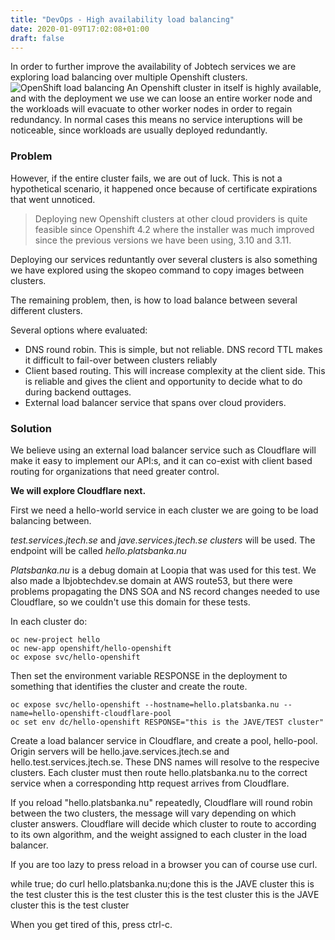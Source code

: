 ```yaml
---
title: "DevOps - High availability load balancing"
date: 2020-01-09T17:02:08+01:00
draft: false
---
```


In order to further improve the availability of Jobtech services we
are exploring load balancing over multiple Openshift clusters.
![OpenShift load balancing](../../openshift.jpeg)
An Openshift cluster in itself is highly available, and with the
deployment we use we can loose an entire worker node and the workloads
will evacuate to other worker nodes in order to regain redundancy. In
normal cases this means no service interuptions will be noticeable,
since workloads are usually deployed redundantly.
### Problem
However, if the entire cluster fails, we are out of luck. This is not
a hypothetical scenario, it happened once because of certificate
expirations that went unnoticed.

> Deploying new Openshift clusters at other cloud providers is quite
> feasible since Openshift 4.2 where the installer was much improved
> since the previous versions we have been using, 3.10 and 3.11.

Deploying our services reduntantly over several clusters is also
something we have explored using the skopeo command to copy images
between clusters.

The remaining problem, then, is how to load balance between several
different clusters.

Several options where evaluated:

+ DNS round robin. This is simple, but not reliable. DNS record TTL
makes it difficult to fail-over between clusters reliably
+ Client based routing. This will increase complexity at the client
side. This is reliable and gives the client and opportunity to decide
what to do during backend outtages.
+ External load balancer service that spans over cloud providers.

### Solution
We believe using an external load balancer service such as Cloudflare
will make it easy to implement our API:s, and it can co-exist with
client based routing for organizations that need greater control.

**We will explore Cloudflare next.**

First we need a hello-world service in each cluster we are going to be
load balancing between.

*test.services.jtech.se* and *jave.services.jtech.se clusters* will be
used. The endpoint will be called *hello.platsbanka.nu*

*Platsbanka.nu* is a debug domain at Loopia that was used for this test. We also
made a lbjobtechdev.se domain at AWS route53, but there were problems
propagating the DNS SOA and NS record changes needed to use
Cloudflare, so we couldn't use this domain for these tests.

In each cluster do:

```
oc new-project hello
oc new-app openshift/hello-openshift
oc expose svc/hello-openshift
```

Then set the environment variable RESPONSE in the deployment to
something that identifies the cluster and create the route.
```
oc expose svc/hello-openshift --hostname=hello.platsbanka.nu --name=hello-openshift-cloudflare-pool
oc set env dc/hello-openshift RESPONSE="this is the JAVE/TEST cluster"
```
Create a load balancer service in Cloudflare, and create a pool,
hello-pool. Origin servers will be hello.jave.services.jtech.se and
hello.test.services.jtech.se. These DNS names will resolve to the
respecive clusters. Each cluster must then route hello.platsbanka.nu
to the correct service when a corresponding http request arrives from Cloudflare.

If you reload "hello.platsbanka.nu" repeatedly, Cloudflare will
round robin between the two clusters, the message will vary depending on
which cluster answers. Cloudflare will decide which cluster to route
to according to its own algorithm, and the weight assigned to each
cluster in the load balancer.

If you are too lazy to press reload in a browser you can of course use
curl.

while true;  do curl hello.platsbanka.nu;done
this is the JAVE cluster
this is the test cluster
this is the test cluster
this is the test cluster
this is the JAVE cluster
this is the test cluster

When you get tired of this, press ctrl-c.
